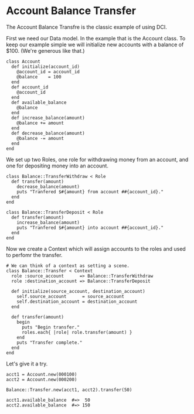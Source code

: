 # Account Balance Transfer

The Account Balance Transfre is the classic example of using DCI.

First we need our Data model. In the example that is the Account class.
To keep our example simple we will initialize new accounts with
a balance of $100. (We're generous like that.)

    class Account
      def initialize(account_id)
        @account_id = account_id
        @balance    = 100
      end
      def account_id
        @account_id
      end
      def available_balance
        @balance
      end
      def increase_balance(amount)
        @balance += amount
      end
      def decrease_balance(amount)
        @balance -= amount
      end
    end

We set up two Roles, one role for withdrawing money from an account,
and one for depositing money into an account.

    class Balance::TransferWithdraw < Role
      def transfer(amount)
        decrease_balance(amount)
        puts "Tranfered $#{amount} from account ##{account_id}."
      end
    end

    class Balance::TransferDeposit < Role
      def transfer(amount)
        increase_balance(amount)
        puts "Tranfered $#{amount} into account ##{account_id}."
      end
    end

Now we create a Context which will assign accounts to the roles
and used to perfomr the transfer.

    # We can think of a context as setting a scene.
    class Balance::Transfer < Context
      role :source_account      => Balance::TransferWithdraw
      role :destination_account => Balance::TransferDeposit

      def initialize(source_account, destination_account)
        self.source_account      = source_account
        self.destination_account = destination_account
      end

      def transfer(amount)
        begin
          puts "Begin transfer."
          roles.each{ |role| role.transfer(amount) }
        end
        puts "Transfer complete."
      end
    end

Let's give it a try.

    acct1 = Account.new(000100)
    acct2 = Account.new(000200)

    Balance::Transfer.new(acct1, acct2).transfer(50)

    acct1.available_balance  #=>  50
    acct2.available_balance  #=> 150

